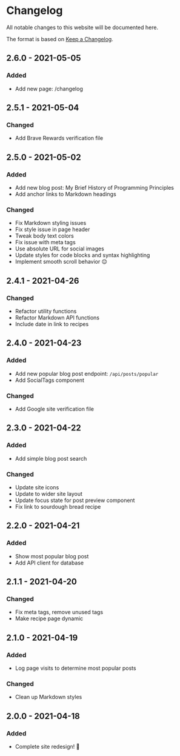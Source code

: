 # Changelog

All notable changes to this website will be documented here.

The format is based on [Keep a Changelog](https://keepachangelog.com/en/1.0.0/).

## 2.6.0 - 2021-05-05

### Added

- Add new page: /changelog

## 2.5.1 - 2021-05-04

### Changed

- Add Brave Rewards verification file

## 2.5.0 - 2021-05-02

### Added

- Add new blog post: My Brief History of Programming Principles
- Add anchor links to Markdown headings

### Changed

- Fix Markdown styling issues
- Fix style issue in page header
- Tweak body text colors
- Fix issue with meta tags
- Use absolute URL for social images
- Update styles for code blocks and syntax highlighting
- Implement smooth scroll behavior 😌

## 2.4.1 - 2021-04-26

### Changed

- Refactor utility functions
- Refactor Markdown API functions
- Include date in link to recipes

## 2.4.0 - 2021-04-23

### Added

- Add new popular blog post endpoint: `/api/posts/popular`
- Add SocialTags component

### Changed

- Add Google site verification file

## 2.3.0 - 2021-04-22

### Added

- Add simple blog post search

### Changed

- Update site icons
- Update to wider site layout
- Update focus state for post preview component
- Fix link to sourdough bread recipe

## 2.2.0 - 2021-04-21

### Added

- Show most popular blog post
- Add API client for database

## 2.1.1 - 2021-04-20

### Changed

- Fix meta tags, remove unused tags
- Make recipe page dynamic

## 2.1.0 - 2021-04-19

### Added

- Log page visits to determine most popular posts

### Changed

- Clean up Markdown styles

## 2.0.0 - 2021-04-18

### Added

- Complete site redesign! 🎉
